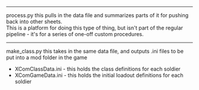 ----------------------------------------------------------------------------------------------------
process.py
this pulls in the data file and summarizes parts of it for pushing back into other sheets.  
This is a platform for doing this type of thing, but isn't part of the regular pipeline - 
it's for a series of one-off custom procedures.



----------------------------------------------------------------------------------------------------
make_class.py
this takes in the same data file, and outputs .ini files to be put into a mod folder in the game
* XComClassData.ini - this holds the class definitions for each soldier
* XComGameData.ini - this holds the initial loadout definitions for each soldier

